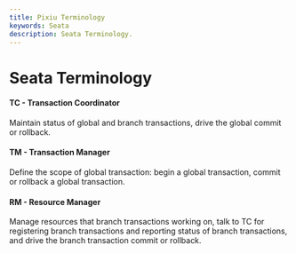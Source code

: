 ```yaml
---
title: Pixiu Terminology
keywords: Seata
description: Seata Terminology.
---
```


# Seata Terminology
#### TC - Transaction Coordinator
 Maintain status of global and branch transactions, drive the global commit or rollback.
 
#### TM - Transaction Manager 
 Define the scope of global transaction: begin a global transaction, commit or rollback a global transaction.
 
#### RM - Resource Manager 
 Manage resources that branch transactions working on, talk to TC for registering branch transactions and reporting status of branch transactions, and drive the branch transaction commit or rollback.
